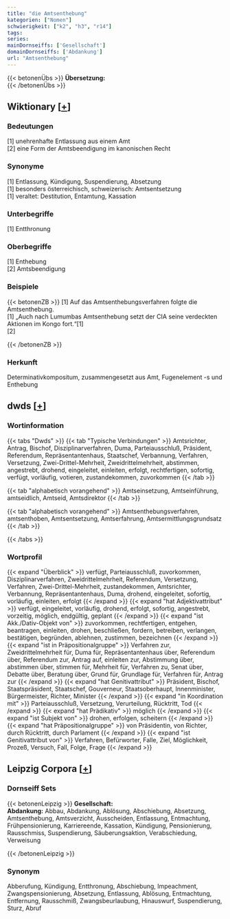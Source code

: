 ```yaml
---
title: "die Amtsenthebung"
kategorien: ["Nomen"]
schwierigkeit: ["k2", "h3", "r14"]
tags:
series:
mainDornseiffs: ['Gesellschaft']
domainDornseiffs: ['Abdankung']
url: "Amtsenthebung"
---
```


{{< betonenÜbs >}}
**Übersetzung:**  
{{< /betonenÜbs >}}

## Wiktionary [[+](https://de.wiktionary.org/wiki/Amtsenthebung)]

### Bedeutungen
[1] unehrenhafte Entlassung aus einem Amt  
[2] eine Form der Amtsbeendigung im kanonischen Recht  

### Synonyme
[1] Entlassung, Kündigung, Suspendierung, Absetzung  
[1] besonders österreichisch, schweizerisch: Amtsentsetzung  
[1] veraltet: Destitution, Entamtung, Kassation  

### Unterbegriffe
[1] Entthronung  

### Oberbegriffe
[1] Enthebung  
[2] Amtsbeendigung  

### Beispiele
{{< betonenZB >}}
[1] Auf das Amtsenthebungsverfahren folgte die Amtsenthebung.  
[1] „Auch nach Lumumbas Amtsenthebung setzt der CIA seine verdeckten Aktionen im Kongo fort.“[1]  
[2]  

{{< /betonenZB >}}
### Herkunft
Determinativkompositum, zusammengesetzt aus Amt, Fugenelement -s und Enthebung  



## dwds [[+](https://www.dwds.de/wb/Amtsenthebung)]

### Wortinformation
{{< tabs "Dwds" >}}
{{< tab "Typische Verbindungen" >}}
Amtsrichter, Antrag, Bischof, Disziplinarverfahren, Duma, Parteiausschluß, Präsident, Referendum, Repräsentantenhaus, Staatschef, Verbannung, Verfahren, Versetzung, Zwei-Drittel-Mehrheit, Zweidrittelmehrheit, abstimmen, angestrebt, drohend, eingeleitet, einleiten, erfolgt, rechtfertigen, sofortig, verfügt, vorläufig, votieren, zustandekommen, zuvorkommen
{{< /tab >}}

{{< tab "alphabetisch vorangehend" >}}
Amtseinsetzung, Amtseinführung, amtseidlich, Amtseid, Amtsdirektor
{{< /tab >}}

{{< tab "alphabetisch vorangehend" >}}
Amtsenthebungsverfahren, amtsenthoben, Amtsentsetzung, Amtserfahrung, Amtsermittlungsgrundsatz
{{< /tab >}}

{{< /tabs >}}

### Wortprofil
{{< expand "Überblick" >}} verfügt, Parteiausschluß, zuvorkommen, Disziplinarverfahren, Zweidrittelmehrheit, Referendum, Versetzung, Verfahren, Zwei-Drittel-Mehrheit, zustandekommen, Amtsrichter, Verbannung, Repräsentantenhaus, Duma, drohend, eingeleitet, sofortig, vorläufig, einleiten, erfolgt {{< /expand >}}
{{< expand "hat Adjektivattribut" >}} verfügt, eingeleitet, vorläufig, drohend, erfolgt, sofortig, angestrebt, vorzeitig, möglich, endgültig, geplant {{< /expand >}}
{{< expand "ist Akk./Dativ-Objekt von" >}} zuvorkommen, rechtfertigen, entgehen, beantragen, einleiten, drohen, beschließen, fordern, betreiben, verlangen, bestätigen, begründen, ablehnen, zustimmen, bezeichnen {{< /expand >}}
{{< expand "ist in Präpositionalgruppe" >}} Verfahren zur, Zweidrittelmehrheit für, Duma für, Repräsentantenhaus über, Referendum über, Referendum zur, Antrag auf, einleiten zur, Abstimmung über, abstimmen über, stimmen für, Mehrheit für, Verfahren zu, Senat über, Debatte über, Beratung über, Grund für, Grundlage für, Verfahren für, Antrag zur {{< /expand >}}
{{< expand "hat Genitivattribut" >}} Präsident, Bischof, Staatspräsident, Staatschef, Gouverneur, Staatsoberhaupt, Innenminister, Bürgermeister, Richter, Minister {{< /expand >}}
{{< expand "in Koordination mit" >}} Parteiausschluß, Versetzung, Verurteilung, Rücktritt, Tod {{< /expand >}}
{{< expand "hat Prädikativ" >}} möglich {{< /expand >}}
{{< expand "ist Subjekt von" >}} drohen, erfolgen, scheitern {{< /expand >}}
{{< expand "hat Präpositionalgruppe" >}} von Präsidentin, von Richter, durch Rücktritt, durch Parlament {{< /expand >}}
{{< expand "ist Genitivattribut von" >}} Verfahren, Befürworter, Falle, Ziel, Möglichkeit, Prozeß, Versuch, Fall, Folge, Frage {{< /expand >}}

## Leipzig Corpora [[+](https://corpora.uni-leipzig.de/en/res?word=Amtsenthebung&corpusId=deu_newscrawl-public_2018)]

### Dornseiff Sets
{{< betonenLeipzig >}}
**Gesellschaft:**  
**Abdankung:** Abbau, Abdankung, Ablösung, Abschiebung, Absetzung, Amtsenthebung, Amtsverzicht, Ausscheiden, Entlassung, Entmachtung, Frühpensionierung, Karriereende, Kassation, Kündigung, Pensionierung, Rausschmiss, Suspendierung, Säuberungsaktion, Verabschiedung, Verweisung  

{{< /betonenLeipzig >}}

### Synonym
Abberufung, Kündigung, Entthronung, Abschiebung, Impeachment, Zwangspensionierung, Absetzung, Entlassung, Ablösung, Entmachtung, Entfernung, Rausschmiß, Zwangsbeurlaubung, Hinauswurf, Suspendierung, Sturz, Abruf

